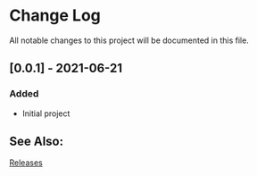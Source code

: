 # Change Log
All notable changes to this project will be documented in this file.

## [0.0.1] - 2021-06-21
### Added
- Initial project

## See Also:

[Releases](https://github.com/richardeschloss/nuxt-router-ui/releases) 
